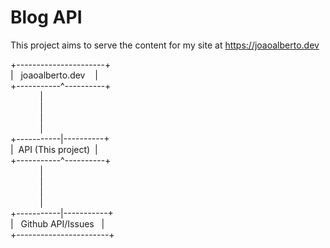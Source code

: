 # Blog API

This project aims to serve the content for my site at https://joaoalberto.dev

+----------------------+  
|   joaoalberto.dev    |  
+-----------^----------+  
            |  
            |  
            |  
            |  
+-----------|----------+  
|  API (This project)  |  
+-----------^----------+  
            |  
            |  
            |  
            |  
+-----------|-----------+  
|   Github API/Issues   |  
+-----------------------+  
